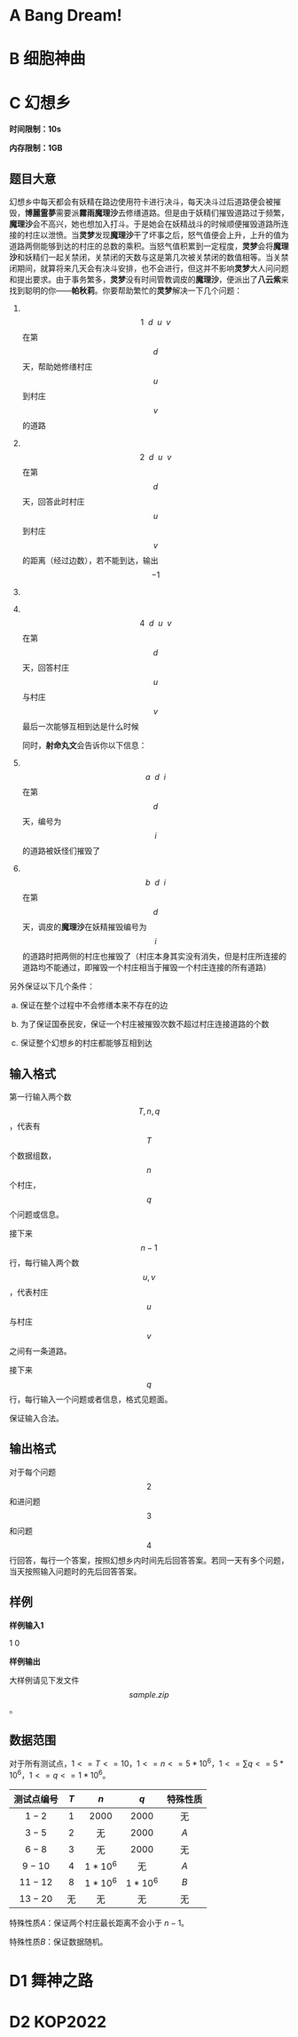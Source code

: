 # A    Bang Dream!



# B    细胞神曲



# **C	幻想乡**

**时间限制：10s**

**内存限制：1GB**

## 题目大意



​	    幻想乡中每天都会有妖精在路边使用符卡进行决斗，每天决斗过后道路便会被摧毁，**博麗霊夢**需要派**霧雨魔理沙**去修缮道路。但是由于妖精们摧毁道路过于频繁，**魔理沙**会不高兴，她也想加入打斗。于是她会在妖精战斗的时候顺便摧毁道路所连接的村庄以泄愤。当**灵梦**发现**魔理沙**干了坏事之后，怒气值便会上升，上升的值为道路两侧能够到达的村庄的总数的乘积。当怒气值积累到一定程度，**灵梦**会将**魔理沙**和妖精们一起关禁闭，关禁闭的天数与这是第几次被关禁闭的数值相等。当关禁闭期间，就算将来几天会有决斗安排，也不会进行，但这并不影响**灵梦**大人问问题和提出要求。由于事务繁多，**灵梦**没有时间管教调皮的**魔理沙**，便派出了**八云紫**来找到聪明的你——**帕秋莉**。你要帮助繁忙的**灵梦**解决一下几个问题：

1. ​    $$1\ \ d\ \ u\ \ v$$  在第 $$d$$ 天，帮助她修缮村庄 $$u$$ 到村庄 $$v$$ 的道路

2. ​    $$2\ \ d\ \ u\ \ v$$  在第 $$d$$ 天，回答此时村庄 $$u$$ 到村庄 $$v$$ 的距离（经过边数），若不能到达，输出 $$-1$$ 

3. ​    

4. ​    $$4\ \ d\ \ u\ \ v$$  在第 $$d$$ 天，回答村庄 $$u$$ 与村庄 $$v$$ 最后一次能够互相到达是什么时候

   

   同时，**射命丸文**会告诉你以下信息：

1. ​    $$a\ \ d\ \ i$$  在第 $$d$$ 天，编号为 $$ i $$ 的道路被妖怪们摧毁了

2. ​    $$b\ \ d\ \ i$$  在第 $$d$$ 天，调皮的**魔理沙**在妖精摧毁编号为 $$i$$ 的道路时把两侧的村庄也摧毁了（村庄本身其实没有消失，但是村庄所连接的道路均不能通过，即摧毁一个村庄相当于摧毁一个村庄连接的所有道路）



另外保证以下几个条件：

​	a.    保证在整个过程中不会修缮本来不存在的边

​	b.    为了保证国泰民安，保证一个村庄被摧毁次数不超过村庄连接道路的个数

​	c.    保证整个幻想乡的村庄都能够互相到达



## 输入格式



第一行输入两个数 $$T,n,q$$ ，代表有 $$T$$ 个数据组数， $$n$$ 个村庄， $$q$$ 个问题或信息。

接下来 $$n-1$$ 行，每行输入两个数 $$u,v$$ ，代表村庄 $$u$$ 与村庄 $$v$$ 之间有一条道路。

接下来 $$q$$ 行，每行输入一个问题或者信息，格式见题面。

保证输入合法。



## 输出格式 



对于每个问题 $$2$$ 和进问题 $$3$$ 和问题 $$4$$ 行回答，每行一个答案，按照幻想乡内时间先后回答答案。若同一天有多个问题，当天按照输入问题时的先后回答答案。



## 样例



**样例输入1**

1 0



**样例输出**



大样例请见下发文件 $$sample.zip$$ 。



## 数据范围



对于所有测试点，$1<=T<=10$，$1<=n<=5*10^6$，$1<=\sum q<=5*10^6$，$1<=q<=1*10^6$。

| 测试点编号 | $T$  |   $n$    |   $q$    | 特殊性质 |
| :--------: | :--: | :------: | :------: | :------: |
|   $1-2$    | $1$  |  $2000$  |  $2000$  |    无    |
|   $3-5$    | $2$  |    无    |  $2000$  |   $A$    |
|   $6-8$    | $3$  |    无    |  $2000$  |    无    |
|   $9-10$   | $4$  | $1*10^6$ |    无    |   $A$    |
|  $11-12$   | $8$  | $1*10^6$ | $1*10^6$ |   $B$    |
|  $13-20$   |  无  |    无    |    无    |    无    |

特殊性质$A$：保证两个村庄最长距离不会小于 $n-1$。

特殊性质$B$：保证数据随机。



# D1    舞神之路



# D2    KOP2022